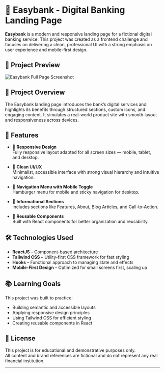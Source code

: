 # 🏦 Easybank - Digital Banking Landing Page

**Easybank** is a modern and responsive landing page for a fictional digital banking service. This project was created as a frontend challenge and focuses on delivering a clean, professional UI with a strong emphasis on user experience and mobile-first design.

## 📸 Project Preview

![Easybank Full Page Screenshot](./easybank-fullpage.png)  

## 🚀 Project Overview

The Easybank landing page introduces the bank’s digital services and highlights its benefits through structured sections, custom icons, and engaging content. It simulates a real-world product site with smooth layout and responsiveness across devices.

## 🌟 Features

- 📱 **Responsive Design**  
  Fully responsive layout adapted for all screen sizes — mobile, tablet, and desktop.

- 🎯 **Clean UI/UX**  
  Minimalist, accessible interface with strong visual hierarchy and intuitive navigation.

- 🔗 **Navigation Menu with Mobile Toggle**  
  Hamburger menu for mobile and sticky navigation for desktop.

- 📄 **Informational Sections**  
  Includes sections like Features, About, Blog Articles, and Call-to-Action.

- 🧩 **Reusable Components**  
  Built with React components for better organization and reusability.

## 🛠️ Technologies Used

- **ReactJS** – Component-based architecture  
- **Tailwind CSS** – Utility-first CSS framework for fast styling  
- **Hooks** – Functional approach to managing state and effects  
- **Mobile-First Design** – Optimized for small screens first, scaling up

## 📚 Learning Goals

This project was built to practice:
- Building semantic and accessible layouts
- Applying responsive design principles
- Using Tailwind CSS for efficient styling
- Creating reusable components in React

## 📄 License

This project is for educational and demonstrative purposes only.  
All content and brand references are fictional and do not represent any real financial institution.

---
